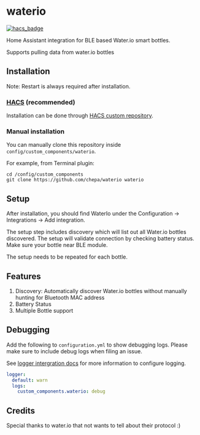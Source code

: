 # waterio
[![hacs_badge](https://img.shields.io/badge/HACS-Custom-41BDF5.svg)](https://github.com/chepa92/waterio)

Home Assistant integration for BLE based Water.io smart bottles.

Supports pulling data from water.io bottles

## Installation

Note: Restart is always required after installation.

### [HACS](https://hacs.xyz/) (recommended)
Installation can be done through [HACS custom repository](https://hacs.xyz/docs/faq/custom_repositories).

### Manual installation
You can manually clone this repository inside `config/custom_components/waterio`.

For  example, from Terminal plugin:
```
cd /config/custom_components
git clone https://github.com/chepa/waterio waterio
```

## Setup
After installation, you should find WaterIo under the Configuration -> Integrations -> Add integration.

The setup step includes discovery which will list out all Water.io bottles discovered. The setup will validate connection by checking battery status. Make sure your bottle near BLE module.

The setup needs to be repeated for each bottle.

## Features
1. Discovery: Automatically discover Water.io bottles without manually hunting for Bluetooth MAC address
3. Battery Status
5. Multiple Bottle support

## Debugging
Add the following to `configuration.yml` to show debugging logs. Please make sure to include debug logs when filing an issue.

See [logger intergration docs](https://www.home-assistant.io/integrations/logger/) for more information to configure logging.

```yml
logger:
  default: warn
  logs:
    custom_components.waterio: debug
```

## Credits
Special thanks to water.io that not wants to tell about their protocol :)

